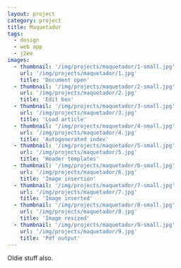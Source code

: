 ```yaml
---
layout: project
category: project
title: Maquetador
tags:
  - design
  - web app
  - j2ee
images:
  - thumbnail: '/img/projects/maquetador/1-small.jpg'
    url: '/img/projects/maquetador/1.jpg'
    title: 'Document open'
  - thumbnail: '/img/projects/maquetador/2-small.jpg'
    url: '/img/projects/maquetador/2.jpg'
    title: 'Edit box'
  - thumbnail: '/img/projects/maquetador/3-small.jpg'
    url: '/img/projects/maquetador/3.jpg'
    title: 'Load article'
  - thumbnail: '/img/projects/maquetador/4-small.jpg'
    url: '/img/projects/maquetador/4.jpg'
    title: 'Autogenerated index'
  - thumbnail: '/img/projects/maquetador/5-small.jpg'
    url: '/img/projects/maquetador/5.jpg'
    title: 'Header templates'
  - thumbnail: '/img/projects/maquetador/6-small.jpg'
    url: '/img/projects/maquetador/6.jpg'
    title: 'Image insertion'
  - thumbnail: '/img/projects/maquetador/7-small.jpg'
    url: '/img/projects/maquetador/7.jpg'
    title: 'Image inserted'
  - thumbnail: '/img/projects/maquetador/8-small.jpg'
    url: '/img/projects/maquetador/8.jpg'
    title: 'Image resized'
  - thumbnail: '/img/projects/maquetador/9-small.jpg'
    url: '/img/projects/maquetador/9.jpg'
    title: 'Pdf output'
---
```


Oldie stuff also.

